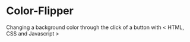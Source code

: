 # Color-Flipper
Changing a background color through the click of a button with &lt; HTML, CSS and Javascript >
